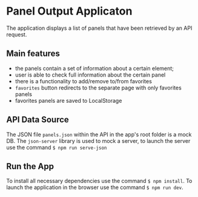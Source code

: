 # Panel Output Applicaton

The application displays a list of panels that have been retrieved by an API request.

## Main features

- the panels contain a set of information about a certain element;
- user is able to check full information about the certain panel
- there is a functionality to add/remove to/from favorites
- `favorites` button redirects to the separate page with only favorites panels
- favorites panels are saved to LocalStorage

## API Data Source

The JSON file `panels.json` within the API in the app's root folder is a mock DB. The `json-server` library is used to mock a server, to launch the server use the command `$ npm run serve-json`

## Run the App

To install all necessary dependencies use the command `$ npm install`. To launch the application in the browser use the command `$ npm run dev`.
